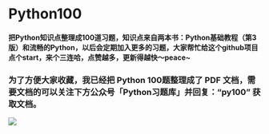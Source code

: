 # Python100
#### 把Python知识点整理成100道习题，知识点来自两本书：Python基础教程（第3版）和流畅的Python，以后会定期加入更多的习题，大家帮忙给这个github项目点个start，来个三连哈，点赞越多，更新得越快～peace~

### 为了方便大家收藏，我已经把 Python 100题整理成了 PDF 文档，需要文档的可以关注下方公众号「Python习题库」并回复：“py100” 获取文档。

![](http://blog.pyzhishiquan.com/img/20200808204043.jpg)






